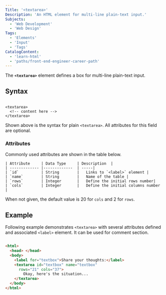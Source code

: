 ```yaml
---
Title: '<textarea>'
Description: 'An HTML element for multi-line plain-text input.'
Subjects:
  - 'Web Development'
  - 'Web Design'
Tags:
  - 'Elements'
  - 'Input'
  - 'Tags'
CatalogContent:
  - 'learn-html'
  - 'paths/front-end-engineer-career-path'
---
```


The **`<textarea>`** element defines a box for multi-line plain-text input.

## Syntax

```

<textarea>
  <!-- content here -->
</textarea>

```

Shown above is the syntax for plain `<textarea>`. All attributes for this field are optional.

### Attributes

Commonly used attributes are shown in the table below.

    | Attribute     | Data Type     | Description  |
    | ------------- |-------------  | -----|
    | `id`          | String        |   Links to `<label>` element |
    | `name`        | String        |   Name of the table |
    | `rows`        | Integer       |   Define the initial rows number|
    | `cols`        | Integer       |   Define the initial columns number |

When not given, the default value is 20 for `cols` and 2 for `rows`.

## Example

Following example demonstrates `<textarea>` with several attributes defined and associated `<label>` element. It can be used for comment section.

```html

<html>
  <head> </head>
  <body>
    <label for="textbox">Share your thoughts:</label>
    <textarea id="textbox" name="textbox"
      rows="21" cols="37">
        Okay, here's the situation...
    </textarea>
  </body>
</html>

```
